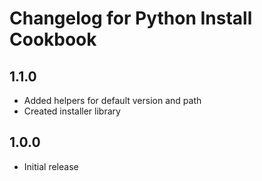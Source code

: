 # Changelog for Python Install Cookbook

## 1.1.0

* Added helpers for default version and path
* Created installer library

## 1.0.0

* Initial release
